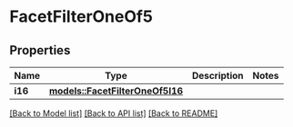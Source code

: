 # FacetFilterOneOf5

## Properties

Name | Type | Description | Notes
------------ | ------------- | ------------- | -------------
**i16** | [**models::FacetFilterOneOf5I16**](FacetFilter_oneOf_5_I16.md) |  | 

[[Back to Model list]](../README.md#documentation-for-models) [[Back to API list]](../README.md#documentation-for-api-endpoints) [[Back to README]](../README.md)



